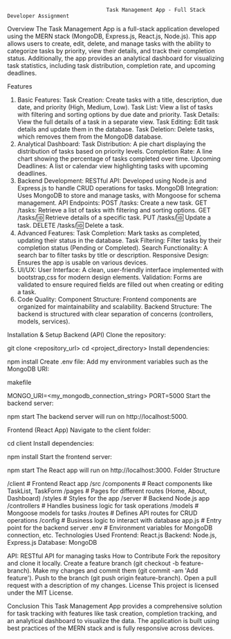                                     Task Management App - Full Stack Developer Assignment
Overview
The Task Management App is a full-stack application developed using the MERN stack (MongoDB, Express.js, React.js, Node.js). This app allows users to create, edit, delete, and manage tasks with the ability to categorize tasks by priority, view their details, and track their completion status. Additionally, the app provides an analytical dashboard for visualizing task statistics, including task distribution, completion rate, and upcoming deadlines.

Features
1. Basic Features:
Task Creation: Create tasks with a title, description, due date, and priority (High, Medium, Low).
Task List: View a list of tasks with filtering and sorting options by due date and priority.
Task Details: View the full details of a task in a separate view.
Task Editing: Edit task details and update them in the database.
Task Deletion: Delete tasks, which removes them from the MongoDB database.
2. Analytical Dashboard:
Task Distribution: A pie chart displaying the distribution of tasks based on priority levels.
Completion Rate: A line chart showing the percentage of tasks completed over time.
Upcoming Deadlines: A list or calendar view highlighting tasks with upcoming deadlines.
3. Backend Development:
RESTful API: Developed using Node.js and Express.js to handle CRUD operations for tasks.
MongoDB Integration: Uses MongoDB to store and manage tasks, with Mongoose for schema management.
API Endpoints:
POST /tasks: Create a new task.
GET /tasks: Retrieve a list of tasks with filtering and sorting options.
GET /tasks/:id: Retrieve details of a specific task.
PUT /tasks/:id: Update a task.
DELETE /tasks/:id: Delete a task.
4. Advanced Features:
Task Completion: Mark tasks as completed, updating their status in the database.
Task Filtering: Filter tasks by their completion status (Pending or Completed).
Search Functionality: A search bar to filter tasks by title or description.
Responsive Design: Ensures the app is usable on various devices.
5. UI/UX:
User Interface: A clean, user-friendly interface implemented with bootstrap,css for modern design elements.
Validation: Forms are validated to ensure required fields are filled out when creating or editing a task.
6. Code Quality:
Component Structure: Frontend components are organized for maintainability and scalability.
Backend Structure: The backend is structured with clear separation of concerns (controllers, models, services).

Installation & Setup
Backend (API)
Clone the repository:
 
git clone <repository_url>
cd <project_directory>
Install dependencies:

 
npm install
Create .env file: Add my environment variables such as the MongoDB URI:

makefile
 
MONGO_URI=<my_mongodb_connection_string>
PORT=5000
Start the backend server:


 
npm start
The backend server will run on http://localhost:5000.

Frontend (React App)
Navigate to the client folder:

cd client
Install dependencies:

npm install
Start the frontend server:


npm start
The React app will run on http://localhost:3000.
Folder Structure

/client                    # Frontend React app
  /src
    /components            # React components like TaskList, TaskForm
    /pages                 # Pages for different routes (Home, About, Dashboard)
    /styles                # Styles for the app
/server                    # Backend Node.js app
  /controllers             # Handles business logic for task operations
  /models                  # Mongoose models for tasks
  /routes                  # Defines API routes for CRUD operations
  /config                # Business logic to interact with database
  app.js                   # Entry point for the backend server
  .env                     # Environment variables for MongoDB connection, etc.
Technologies Used
Frontend: React.js
Backend: Node.js, Express.js
Database: MongoDB

API: RESTful API for managing tasks
How to Contribute
Fork the repository and clone it locally.
Create a feature branch (git checkout -b feature-branch).
Make my changes and commit them (git commit -am 'Add feature').
Push to the branch (git push origin feature-branch).
Open a pull request with a description of my changes.
License
This project is licensed under the MIT License.

Conclusion
This Task Management App provides a comprehensive solution for task tracking with features like task creation, completion tracking, and an analytical dashboard to visualize the data. The application is built using best practices of the MERN stack and is fully responsive across devices.
